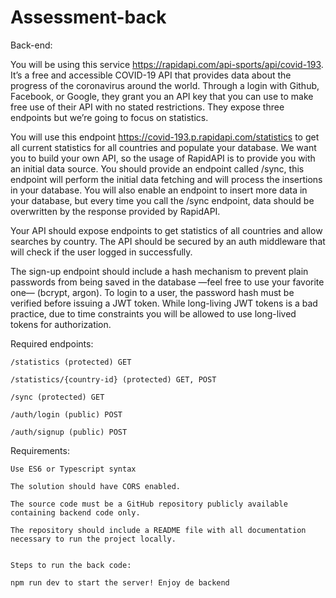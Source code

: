 # Assessment-back

Back-end:

You will be using this service https://rapidapi.com/api-sports/api/covid-193. It’s a free and accessible COVID-19 API that provides data about the progress of the coronavirus around the world. Through a login with Github, Facebook, or Google, they grant you an API key that you can use to make free use of their API with no stated restrictions. They expose three endpoints but we’re going to focus on statistics.

 

You will use this endpoint https://covid-193.p.rapidapi.com/statistics to get all current statistics for all countries and populate your database. We want you to build your own API, so the usage of RapidAPI is to provide you with an initial data source. You should provide an endpoint called /sync, this endpoint will perform the initial data fetching and will process the insertions in your database. You will also enable an endpoint to insert more data in your database, but every time you call the /sync endpoint, data should be overwritten by the response provided by RapidAPI.

 

Your API should expose endpoints to get statistics of all countries and allow searches by country. The API should be secured by an auth middleware that will check if the user logged in successfully.

 

The sign-up endpoint should include a hash mechanism to prevent plain passwords from being saved in the database —feel free to use your favorite one— (bcrypt, argon). To login to a user, the password hash must be verified before issuing a JWT token. While long-living JWT tokens is a bad practice, due to time constraints you will be allowed to use long-lived tokens for authorization.

 

Required endpoints:

    /statistics (protected) GET

    /statistics/{country-id} (protected) GET, POST

    /sync (protected) GET

    /auth/login (public) POST

    /auth/signup (public) POST

 

Requirements:

 

    Use ES6 or Typescript syntax

    The solution should have CORS enabled.

    The source code must be a GitHub repository publicly available containing backend code only.

    The repository should include a README file with all documentation necessary to run the project locally.
    
    
    Steps to run the back code:
    
    npm run dev to start the server! Enjoy de backend
